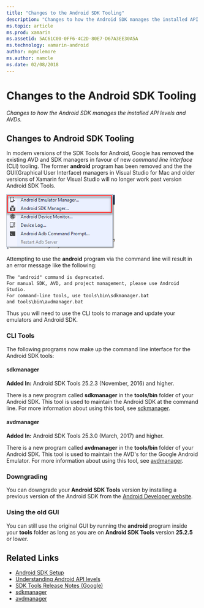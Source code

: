 ```yaml
---
title: "Changes to the Android SDK Tooling"
description: "Changes to how the Android SDK manages the installed API levels and AVDs."
ms.topic: article
ms.prod: xamarin
ms.assetid: 5AC61C00-0FF6-4C2D-80E7-D67A3EE30A5A
ms.technology: xamarin-android
author: mgmclemore
ms.author: mamcle
ms.date: 02/08/2018
---
```


# Changes to the Android SDK Tooling

_Changes to how the Android SDK manages the installed API levels and AVDs._

## Changes to  Android SDK Tooling

In modern versions of the SDK Tools for Android, Google has removed the
existing AVD and SDK managers in favour of new _command line interface_
(CLI) tooling. The former **android** program has been removed and the
the GUI(Graphical User Interface) managers in Visual Studio for Mac and
older versions of Xamarin for Visual Studio will no longer work past
version Android SDK Tools.


![Android IDE menu in Visual Studio](sdk-cli-tooling-changes-images/android-ide-menu.png)

Attempting to use the **android** program via the command line will
result in an error message like the following:

```shell
The "android" command is deprecated.
For manual SDK, AVD, and project management, please use Android Studio.
For command-line tools, use tools\bin\sdkmanager.bat
and tools\bin\avdmanager.bat
```

Thus you will need to use the CLI tools to manage and update your
emulators and Android SDK.

### CLI Tools

The following programs now make up the command line interface for the
Android SDK tools:

#### sdkmanager

**Added In:** Android SDK Tools 25.2.3 (November, 2016) and higher.

There is a new program called **sdkmanager** in the **tools/bin**
folder of your Android SDK. This tool is used to maintain the Android
SDK at the command line. For more information about using this tool,
see [sdkmanager](https://developer.android.com/studio/command-line/sdkmanager.html).

#### avdmanager

**Added In:** Android SDK Tools 25.3.0 (March, 2017) and higher.

There is a new program called **avdmanager** in the **tools/bin**
folder of your Android SDK. This tool is used to maintain the AVD's for
the Google Android Emulator. For more information about using this
tool, see [avdmanager](https://developer.android.com/studio/command-line/avdmanager.html).

### Downgrading

You can downgrade your **Android SDK Tools** version by installing a
previous version of the Android SDK from the
[Android Developer website](https://developer.android.com/studio/index.html).

### Using the old GUI

You can still use the original GUI by running the **android** program
inside your **tools** folder as long as you are on **Android SDK
Tools** version **25.2.5** or lower.


## Related Links

- [Android SDK Setup](~/android/get-started/installation/android-sdk.md)
- [Understanding Android API levels](~/android/app-fundamentals/android-api-levels.md)
- [SDK Tools Release Notes (Google)](https://developer.android.com/studiohttps://developer.xamarin.com/releases/sdk-tools.html)
- [sdkmanager](https://developer.android.com/studio/command-line/sdkmanager.html)
- [avdmanager](https://developer.android.com/studio/command-line/sdkmanager.html)
